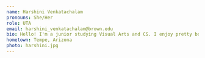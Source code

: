```yaml
---
name: Harshini Venkatachalam
pronouns: She/Her
role: UTA 
email: harshini_venkatachalam@brown.edu
bio: Hello! I'm a junior studying Visual Arts and CS. I enjoy pretty book covers, the code-fi playlist on YouTube, and being an intro CS TA! I'm happy you're here.
hometown: Tempe, Arizona
photo: harshini.jpg
---
```


